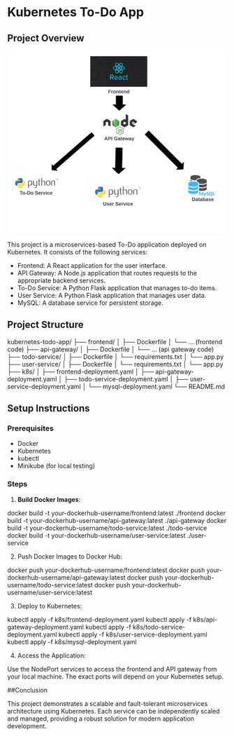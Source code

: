 # Kubernetes To-Do App

## Project Overview

![Kubernetes To-Do App Architecture](/kubernetes-todo-app.jpeg)


This project is a microservices-based To-Do application deployed on Kubernetes. It consists of the following services:
- Frontend: A React application for the user interface.
- API Gateway: A Node.js application that routes requests to the appropriate backend services.
- To-Do Service: A Python Flask application that manages to-do items.
- User Service: A Python Flask application that manages user data.
- MySQL: A database service for persistent storage.

## Project Structure

kubernetes-todo-app/
├── frontend/
│ ├── Dockerfile
│ └── ... (frontend code)
├── api-gateway/
│ ├── Dockerfile
│ └── ... (api gateway code)
├── todo-service/
│ ├── Dockerfile
│ └── requirements.txt
│ └── app.py
├── user-service/
│ ├── Dockerfile
│ └── requirements.txt
│ └── app.py
├── k8s/
│ ├── frontend-deployment.yaml
│ ├── api-gateway-deployment.yaml
│ ├── todo-service-deployment.yaml
│ ├── user-service-deployment.yaml
│ └── mysql-deployment.yaml
└── README.md


## Setup Instructions

### Prerequisites

- Docker
- Kubernetes
- kubectl
- Minikube (for local testing)

### Steps

1. **Build Docker Images**:

docker build -t your-dockerhub-username/frontend:latest ./frontend
docker build -t your-dockerhub-username/api-gateway:latest ./api-gateway
docker build -t your-dockerhub-username/todo-service:latest ./todo-service
docker build -t your-dockerhub-username/user-service:latest ./user-service

2. Push Docker Images to Docker Hub:

docker push your-dockerhub-username/frontend:latest
docker push your-dockerhub-username/api-gateway:latest
docker push your-dockerhub-username/todo-service:latest
docker push your-dockerhub-username/user-service:latest

3. Deploy to Kubernetes:

kubectl apply -f k8s/frontend-deployment.yaml
kubectl apply -f k8s/api-gateway-deployment.yaml
kubectl apply -f k8s/todo-service-deployment.yaml
kubectl apply -f k8s/user-service-deployment.yaml
kubectl apply -f k8s/mysql-deployment.yaml

4. Access the Application:

Use the NodePort services to access the frontend and API gateway from your local machine. The exact ports will depend on your Kubernetes setup.

##Conclusion

This project demonstrates a scalable and fault-tolerant microservices architecture using Kubernetes. Each service can be independently scaled and managed, providing a robust solution for modern application development.
